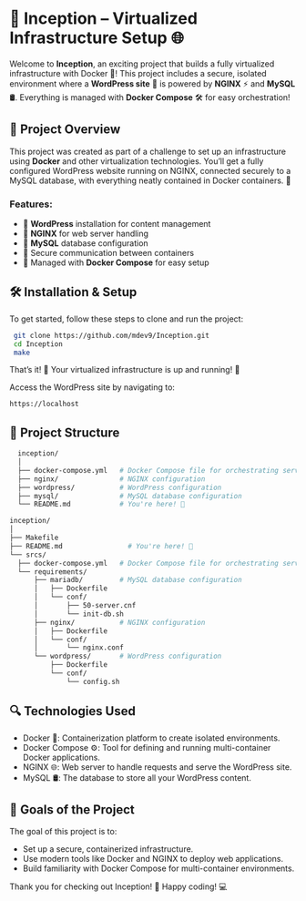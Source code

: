 # 🚀 Inception – Virtualized Infrastructure Setup 🌐

Welcome to **Inception**, an exciting project that builds a fully virtualized infrastructure with Docker 🐳! This project includes a secure, isolated environment where a **WordPress site** 🌟 is powered by **NGINX** ⚡ and **MySQL** 🛢️. Everything is managed with **Docker Compose** 🛠️ for easy orchestration!

## 📝 Project Overview

This project was created as part of a challenge to set up an infrastructure using **Docker** and other virtualization technologies. You’ll get a fully configured WordPress website running on NGINX, connected securely to a MySQL database, with everything neatly contained in Docker containers. 🧩

### Features:
- 🔹 **WordPress** installation for content management
- 🔹 **NGINX** for web server handling
- 🔹 **MySQL** database configuration
- 🔹 Secure communication between containers
- 🔹 Managed with **Docker Compose** for easy setup

## 🛠️ Installation & Setup

To get started, follow these steps to clone and run the project:

   ```bash
    git clone https://github.com/mdev9/Inception.git
    cd Inception
    make
   ```

That’s it! 🎉 Your virtualized infrastructure is up and running! 🚀

Access the WordPress site by navigating to:
  ```bash
  https://localhost
  ```

## 📂 Project Structure

  ```bash
    inception/
    │
    ├── docker-compose.yml   # Docker Compose file for orchestrating services
    ├── nginx/               # NGINX configuration
    ├── wordpress/           # WordPress configuration
    ├── mysql/               # MySQL database configuration
    └── README.md            # You're here! 👋

inception/
│
├── Makefile
├── README.md                # You're here! 👋
└── srcs/
    ├── docker-compose.yml   # Docker Compose file for orchestrating services
    └── requirements/
        ├── mariadb/         # MySQL database configuration
        │   ├── Dockerfile
        │   └── conf/
        │       ├── 50-server.cnf
        │       └── init-db.sh
        ├── nginx/           # NGINX configuration
        │   ├── Dockerfile
        │   └── conf/
        │       └── nginx.conf
        └── wordpress/       # WordPress configuration
            ├── Dockerfile
            └── conf/
                └── config.sh
  ```

## 🔍 Technologies Used

- Docker 🐳: Containerization platform to create isolated environments.
- Docker Compose ⚙️: Tool for defining and running multi-container Docker applications.
- NGINX 🌐: Web server to handle requests and serve the WordPress site.
- MySQL 🛢️: The database to store all your WordPress content.

## 🎯 Goals of the Project

The goal of this project is to:

- Set up a secure, containerized infrastructure.
- Use modern tools like Docker and NGINX to deploy web applications.
- Build familiarity with Docker Compose for multi-container environments.

Thank you for checking out Inception! 🚀 Happy coding! 💻
